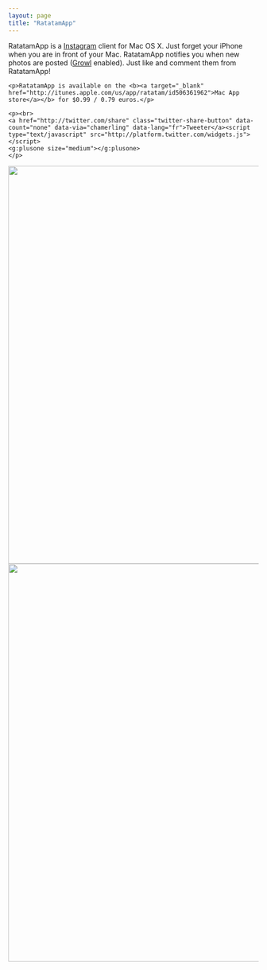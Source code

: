 ```yaml
---
layout: page
title: "RatatamApp"
---
```

				
<div class="well">
	<p>RatatamApp is a <a href="http://instagr.am">Instagram</a> client for Mac OS X. Just forget your iPhone when you are in front of your Mac. RatatamApp notifies you when new photos are posted (<a href="http://growl.info">Growl</a> enabled). Just like and comment them from RatatamApp!</p>
	
	<p>RatatamApp is available on the <b><a target="_blank" href="http://itunes.apple.com/us/app/ratatam/id506361962">Mac App store</a></b> for $0.99 / 0.79 euros.</p>
	
	<p><br>
	<a href="http://twitter.com/share" class="twitter-share-button" data-count="none" data-via="chamerling" data-lang="fr">Tweeter</a><script type="text/javascript" src="http://platform.twitter.com/widgets.js"></script>
	<g:plusone size="medium"></g:plusone>
	</p>
</div>

<div align="center">
	<img src="http://f.cl.ly/items/0Z2l1V1F261B0U363e2u/ratatam10-main.jpg" width="800"/>
</div>
<div align="center">
	<img src="http://f.cl.ly/items/0i1x1i293B2y230P3o1M/ratatam10-comment.jpg" width="800"/>
</div>